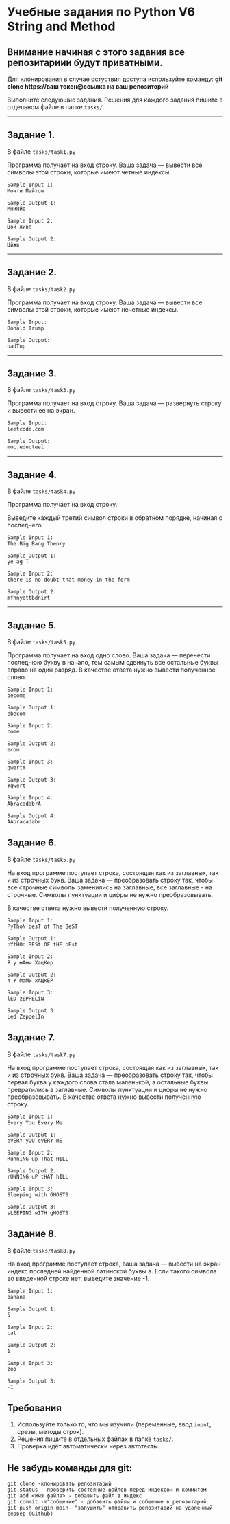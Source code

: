 # Учебные задания по Python V6 String and Method

## Внимание начиная с этого задания все репозитариии будут приватными.
Для клонирования в случае остуствия доступа используйте команду:
**git clone https://ваш токен@ссылка на ваш репозиторий**

Выполните следующие задания. Решения для каждого задания пишите в отдельном файле в папке `tasks/`.

---

## Задание 1.
В файле `tasks/task1.py`

Программа получает на вход строку. Ваша задача — вывести все символы этой строки, которые имеют четные индексы.

```
Sample Input 1:
Монти Пайтон

Sample Output 1:
МниПйо

Sample Input 2:
Цой жив!

Sample Output 2:
Цйжв
```
---

## Задание 2. 
В файле `tasks/task2.py` 

Программа получает на вход строку. Ваша задача — вывести все символы этой строки, которые имеют нечетные индексы.

```
Sample Input:
Donald Trump

Sample Output:
oadTup
```
---

## Задание 3.
В файле `tasks/task3.py` 

Программа получает на вход строку. Ваша задача — развернуть строку и вывести ее на экран.

```
Sample Input:
leetcode.com

Sample Output:
moc.edocteel
```
---

## Задание 4.
В файле `tasks/task4.py` 

Программа получает на вход строку.

Выведите каждый третий символ строки в обратном порядке, начиная с последнего.

```
Sample Input 1:
The Big Bang Theory

Sample Output 1:
ye ag T

Sample Input 2:
there is no doubt that money in the form

Sample Output 2:
mfhnyottbdnirt
```
---
## Задание 5.

В файле `tasks/task5.py` 

Программа получает на вход одно слово. Ваша задача — перенести последнюю букву в начало, тем самым сдвинуть все остальные буквы вправо на один разряд. В качестве ответа нужно вывести полученное слово.

```
Sample Input 1:
become

Sample Output 1:
ebecom

Sample Input 2:
come

Sample Output 2:
ecom

Sample Input 3:
qwertY

Sample Output 3:
Yqwert

Sample Input 4:
AbracadabrA

Sample Output 4:
AAbracadabr
```
## Задание 6.

В файле `tasks/task5.py` 

На вход программе поступает строка, состоящая как из заглавных, так и из строчных букв. Ваша задача — преобразовать строку так, чтобы все строчные символы заменились на заглавные, все заглавные - на строчные. Символы пунктуации и цифры не нужно преобразовывать.

В качестве ответа нужно вывести полученную строку.
```
Sample Input 1:
PyThoN besT of The BeST

Sample Output 1:
pYtHOn BESt OF tHE bEst

Sample Input 2:
Я у мАмы ХацКер

Sample Output 2:
я У МаМЫ хАЦкЕР

Sample Input 3:
lED zEPPELiN

Sample Output 3:
Led ZeppelIn
```
## Задание 7.

В файле `tasks/task7.py` 

На вход программе поступает строка, состоящая как из заглавных, так и из строчных букв. Ваша задача — преобразовать строку так, чтобы первая буква у каждого слова стала маленькой, а остальные буквы превратились в заглавные. Символы пунктуации и цифры не нужно преобразовывать.
В качестве ответа нужно вывести полученную строку.

```
Sample Input 1:
Every You Every Me

Sample Output 1:
eVERY yOU eVERY mE

Sample Input 2:
RunnING up That HILL

Sample Output 2:
rUNNING uP tHAT hILL

Sample Input 3:
Sleeping with GHOSTS

Sample Output 3:
sLEEPING wITH gHOSTS
```
## Задание 8.

В файле `tasks/task8.py` 

На вход программе поступает строка, ваша задача — вывести на экран индекс последней найденной латинской буквы a.
Если такого символа во введенной строке нет, выведите значение -1.

```
Sample Input 1:
banana

Sample Output 1:
5

Sample Input 2:
cat

Sample Output 2:
1

Sample Input 3:
zoo

Sample Output 3:
-1
```

## Требования
1. Используйте только то, что мы изучили (переменные, ввод `input`, срезы, методы строк).
2. Решения пишите в отдельных файлах в папке `tasks/`.
3. Проверка идёт автоматически через автотесты.

## Не забудь команды для git:
```
git clone -клонировать репозитарий
git status - проверить состояние файлов перед индексом и коммитом
git add <имя файла> - добавить файл в индекс
git commit -m"собщение" - добавить файлы и собщение в репозитарий
git push origin main- "запушить" отправить репозитарий на удаленный сервер (Github)
```